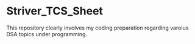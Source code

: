 # Striver_TCS_Sheet
This repository clearly involves my coding preparation regarding varoius DSA topics under programming.
